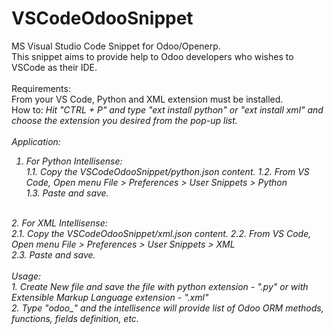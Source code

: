 # VSCodeOdooSnippet
MS Visual Studio Code Snippet for Odoo/Openerp.
<br/>
This snippet aims to provide help to Odoo developers who wishes to VSCode as their IDE.
<br/>
<br/>
Requirements:<br/>
From your VS Code, Python and XML extension must be installed.<br/>
  How to: <i>Hit "CTRL + P" and type "ext install python" or "ext install xml" and choose the extension you desired from the pop-up list.<i/>
<br/>
<br/>
Application:<br/>
1. For Python Intellisense:<br>
  1.1. Copy the VSCodeOdooSnippet/python.json content.
  1.2. From VS Code, Open menu File > Preferences > User Snippets > Python<br/>
  1.3. Paste and save.
<br/>
2. For XML Intellisense:<br>
  2.1. Copy the VSCodeOdooSnippet/xml.json content.
  2.2. From VS Code, Open menu File > Preferences > User Snippets > XML<br/>
  2.3. Paste and save.
<br/>
<br/>
Usage:<br/>
1. Create New file and save the file with python extension - ".py" or with Extensible Markup Language extension - ".xml"
<br/>
2. Type "odoo_" and the intellisence will provide list of Odoo ORM methods, functions, fields definition, etc.
